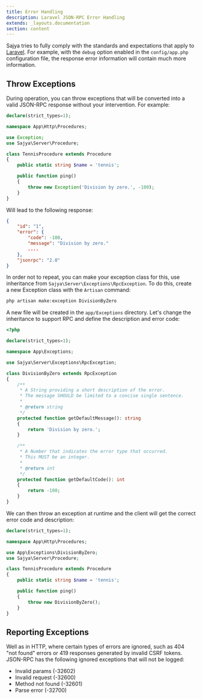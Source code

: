 ```yaml
---
title: Error Handling
description: Laravel JSON-RPC Error Handling
extends: _layouts.documentation
section: content
---
```



Sajya tries to fully comply with the standards and expectations that apply to [Laravel](https://laravel.com/docs/errors). For example, with the `debug` option enabled in the `config/app.php` configuration file, the response error information will contain much more information.

## Throw Exceptions

During operation, you can throw exceptions that will be converted into a valid JSON-RPC response without your intervention. For example:

```php
declare(strict_types=1);

namespace App\Http\Procedures;

use Exception;
use Sajya\Server\Procedure;

class TennisProcedure extends Procedure
{
    public static string $name = 'tennis';

    public function ping()
    {
        throw new Exception('Division by zero.', -100);
    }
}
```

Will lead to the following response:

```json
{
    "id": "1",
    "error": {
        "code": -100,
        "message": "Division by zero."
        ....
    },
    "jsonrpc": "2.0"
}
```

In order not to repeat, you can make your exception class for this, use inheritance from `Sajya\Server\Exceptions\RpcException`. To do this, create a new Exception class with the `Artisan` command:

```bash
php artisan make:exception DivisionByZero
```
A new file will be created in the `app/Exceptions` directory. Let's change the inheritance to support RPC and define the description and error code:

```php
<?php

declare(strict_types=1);

namespace App\Exceptions;

use Sajya\Server\Exceptions\RpcException;

class DivisionByZero extends RpcException
{
    /**
     * A String providing a short description of the error.
     * The message SHOULD be limited to a concise single sentence.
     *
     * @return string
     */
    protected function getDefaultMessage(): string
    {
        return 'Division by zero.';
    }

    /**
     * A Number that indicates the error type that occurred.
     * This MUST be an integer.
     *
     * @return int
     */
    protected function getDefaultCode(): int
    {
        return -100;
    }
}
```

We can then throw an exception at runtime and the client will get the correct error code and description: 

```php
declare(strict_types=1);

namespace App\Http\Procedures;

use App\Exceptions\DivisionByZero;
use Sajya\Server\Procedure;

class TennisProcedure extends Procedure
{
    public static string $name = 'tennis';

    public function ping()
    {
        throw new DivisionByZero();
    }
}
```



## Reporting Exceptions

Well as in HTTP, where certain types of errors are ignored, such as 404 "not found" errors or 419 responses generated by invalid CSRF tokens. JSON-RPC has the following ignored exceptions that will not be logged:


- Invalid params (-32602)
- Invalid request (-32600)
- Method not found (-32601)
- Parse error (-32700)
